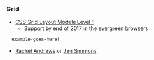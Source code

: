 ### Grid

* [CSS Grid Layout Module Level 1](https://www.w3.org/TR/css3-grid-layout/)
  * Support by end of 2017 in the evergreen browsers

```css
  example-goes-here!
```

 * [Rachel Andrews](https://rachelandrew.co.uk/presentations/css-grid) or [Jen Simmons](http://jensimmons.com/post/feb-27-2017/learn-css-grid)